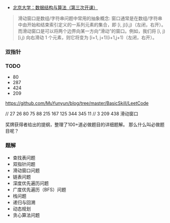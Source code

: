 
- [北京大学：数据结构与算法（第三次开课）](https://www.icourse163.org/course/PKU-1002534001)

> 滑动窗口是数组/字符串问题中常用的抽象概念: 窗口通常是在数组/字符串中由开始和结束索引定义的一系列元素的集合，即 [i, j)[i,j)（左闭，右开）。而滑动窗口是可以将两个边界向某一方向“滑动”的窗口。例如，我们将 [i, j)[i,j) 向右滑动 1 个元素，则它将变为 [i+1, j+1)[i+1,j+1)（左闭，右开）。


### 双指针


### TODO

- 80
- 287
- 424
- 209

https://github.com/MuYunyun/blog/tree/master/BasicSkill/LeetCode

// 27 26 80 75 88 215 167 125 344 345 11
// 3 209 438 滑动窗口

奖牌获得者给出的提纲，整理了100+道必做题目的详细题解。
那么什么叫必做题目呢？


### 题解

- 查找表问题
- 双指针问题
- 滑动窗口问题
- 链表问题
- 深度优先遍历问题
- 广度优先遍历（BFS）问题
- 栈问题
- 递归与回溯
- 动态规划
- 贪心算法问题
